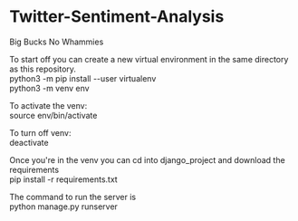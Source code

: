 # Twitter-Sentiment-Analysis
Big Bucks No Whammies

To start off you can create a new virtual environment in the same directory as this repository.<br/>
python3 -m pip install --user virtualenv<br/>
python3 -m venv env

To activate the venv:<br/>
source env/bin/activate

To turn off venv:<br/>
deactivate

Once you're in the venv you can cd into django_project and download the requirements <br/>
pip install -r requirements.txt

The command to run the server is <br/>
python manage.py runserver
